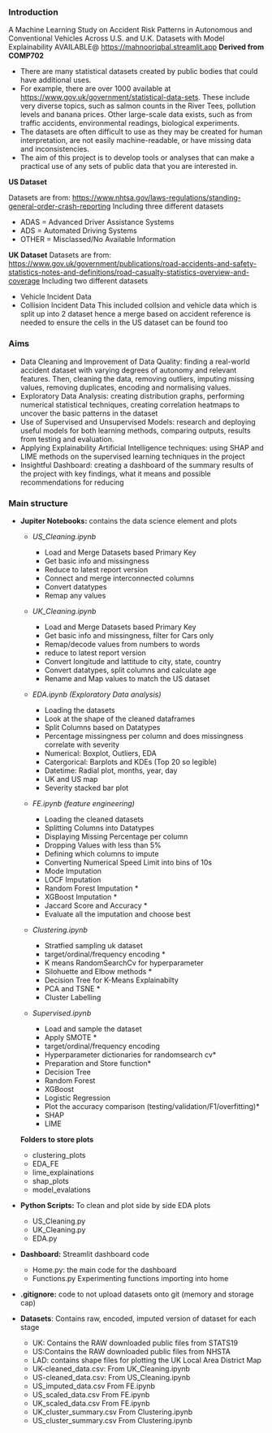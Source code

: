 ### Introduction 
A Machine Learning Study on Accident Risk Patterns in Autonomous and Conventional Vehicles Across U.S. and U.K. Datasets with Model Explainability 
AVAILABLE@ https://mahnooriqbal.streamlit.app
**Derived from COMP702**
- There are many statistical datasets created by public bodies that could have additional uses.
- For example, there are over 1000 available at https://www.gov.uk/government/statistical-data-sets. These include very diverse topics, such as salmon counts in the River Tees, pollution levels and banana prices. Other large-scale data exists, such as from traffic accidents, environmental readings, biological experiments.
- The datasets are often difficult to use as they may be created for human interpretation, are not easily machine-readable, or have missing data and inconsistencies.
- The aim of this project is to develop tools or analyses that can make a practical use of any sets of public data that you are interested in.

**US Dataset**

Datasets are from:  https://www.nhtsa.gov/laws-regulations/standing-general-order-crash-reporting
Including three different datasets
* ADAS = Advanced Driver Assistance Systems
* ADS = Automated Driving Systems
* OTHER = Misclassed/No Available Information

**UK Dataset**
Datasets are from:  https://www.gov.uk/government/publications/road-accidents-and-safety-statistics-notes-and-definitions/road-casualty-statistics-overview-and-coverage
Including two different datasets
* Vehicle Incident Data
* Collision Incident Data
This included collsion and vehicle data which is split up into 2 dataset hence a merge based on accident reference is needed to ensure the cells in the US dataset can be found too


### Aims
- Data Cleaning and Improvement of Data Quality: finding a real-world accident dataset with varying degrees of autonomy and relevant features. Then, cleaning the data, removing outliers, imputing missing values, removing duplicates, encoding and normalising values.
- Exploratory Data Analysis: creating distribution graphs, performing numerical statistical techniques, creating correlation heatmaps to uncover the basic patterns in the dataset
- Use of Supervised and Unsupervised Models: research and deploying useful models for both learning methods, comparing outputs, results from testing and evaluation.
- Applying Explainability Artificial Intelligence techniques: using SHAP and LIME methods on the supervised learning techniques in the project
- Insightful Dashboard: creating a dashboard of the summary results of the project with key findings, what it means and possible recommendations for reducing


### Main structure
- **Jupiter Notebooks:** contains the data science element and plots
    - *US_Cleaning.ipynb*
        - Load and Merge Datasets based Primary Key
        - Get basic info and missingness
        - Reduce to latest report version
        - Connect and merge interconnected columns
        - Convert datatypes
        - Remap any values

    - *UK_Cleaning.ipynb*
        - Load and Merge Datasets based Primary Key
        - Get basic info and missingness, filter for Cars only 
        - Remap/decode values from numbers to words
        - reduce to latest report version
        - Convert longitude and lattitude to  city, state, country
        - Convert datatypes, split columns and calculate age
        - Rename and Map values to match the US dataset

    - *EDA.ipynb (Exploratory Data analysis)*
        - Loading the datasets
        - Look at the shape of the cleaned dataframes
        - Split Columns based on Datatypes
        - Percentage missingness per column and does missingness correlate with severity
        - Numerical: Boxplot, Outliers, EDA
        - Catergorical: Barplots and KDEs (Top 20 so legible)
        - Datetime: Radial plot, months, year, day
        - UK and US map 
        - Severity stacked bar plot

    - *FE.ipynb (feature engineering)*
        - Loading the cleaned datasets
        - Splitting Columns into Datatypes
        - Displaying Missing Percentage per column 
        - Dropping Values with less than 5%
        - Defining which columns to impute
        - Converting Numerical Speed Limit into bins of 10s
        - Mode Imputation
        - LOCF Imputation
        - Random Forest Imputation *
        - XGBoost Imputation *
        - Jaccard Score and Accuracy *
        - Evaluate all the imputation and choose best 

    - *Clustering.ipynb*
        - Stratfied sampling uk dataset
        - target/ordinal/frequency encoding *
        - K means RandomSearchCv for hyperparameter 
        - Silohuette and Elbow methods *
        - Decision Tree for K-Means Explainabilty
        - PCA and TSNE *
        - Cluster Labelling
        
    - *Supervised.ipynb*
        - Load and sample the dataset 
        - Apply SMOTE *
        - target/ordinal/frequency encoding
        - Hyperparameter dictionaries for randomsearch cv*
        - Preparation and Store function* 
        - Decision Tree
        - Random Forest
        - XGBoost
        - Logistic Regression
        - Plot the accuracy comparison (testing/validation/F1/overfitting)*
        - SHAP
        - LIME

    **Folders to store plots**
    - clustering_plots
    - EDA_FE
    - lime_explainations
    - shap_plots
    - model_evalations

- **Python Scripts:** To clean and plot side by side EDA plots
    - US_Cleaning.py
    - UK_Cleaning.py
    - EDA.py

- **Dashboard:** Streamlit dashboard code
    - Home.py: the main code for the dashboard
    - Functions.py Experimenting functions importing into home

- **.gitignore:** code to not upload datasets onto git (memory and storage cap)

- **Datasets**: Contains raw, encoded, imputed version of dataset for each stage
    - UK: Contains the RAW downloaded public files from STATS19
    - US:Contains the RAW downloaded public files from NHSTA
    - LAD: contains shape files for plotting the UK Local Area District Map
    - UK-cleaned_data.csv:  From UK_Cleaning.ipynb
    - US-cleaned_data.csv: From US_Cleaning.ipynb
    - US_imputed_data.csv From FE.ipynb
    - US_scaled_data.csv From FE.ipynb
    - UK_scaled_data.csv From FE.ipynb
    - UK_cluster_summary.csv From Clustering.ipynb
    - US_cluster_summary.csv From Clustering.ipynb

